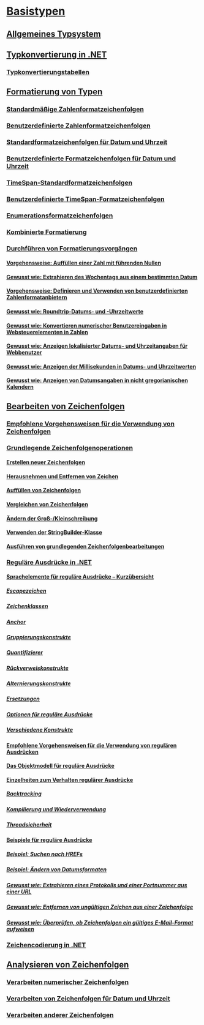# [Basistypen](index.md)
## [Allgemeines Typsystem](common-type-system.md)
## [Typkonvertierung in .NET](type-conversion.md)
### [Typkonvertierungstabellen](conversion-tables.md)
## [Formatierung von Typen](formatting-types.md)
### [Standardmäßige Zahlenformatzeichenfolgen](standard-numeric-format-strings.md)
### [Benutzerdefinierte Zahlenformatzeichenfolgen](custom-numeric-format-strings.md)
### [Standardformatzeichenfolgen für Datum und Uhrzeit](standard-date-and-time-format-strings.md)
### [Benutzerdefinierte Formatzeichenfolgen für Datum und Uhrzeit](custom-date-and-time-format-strings.md)
### [TimeSpan-Standardformatzeichenfolgen](standard-timespan-format-strings.md)
### [Benutzerdefinierte TimeSpan-Formatzeichenfolgen](custom-timespan-format-strings.md)
### [Enumerationsformatzeichenfolgen](enumeration-format-strings.md)
### [Kombinierte Formatierung](composite-formatting.md)
### [Durchführen von Formatierungsvorgängen](performing-formatting-operations.md)
#### [Vorgehensweise: Auffüllen einer Zahl mit führenden Nullen](how-to-pad-a-number-with-leading-zeros.md)
#### [Gewusst wie: Extrahieren des Wochentags aus einem bestimmten Datum](how-to-extract-the-day-of-the-week-from-a-specific-date.md)
#### [Vorgehensweise: Definieren und Verwenden von benutzerdefinierten Zahlenformatanbietern](how-to-define-and-use-custom-numeric-format-providers.md)
#### [Gewusst wie: Roundtrip-Datums- und -Uhrzeitwerte](how-to-round-trip-date-and-time-values.md)
#### [Gewusst wie: Konvertieren numerischer Benutzereingaben in Websteuerelementen in Zahlen](how-to-convert-numeric-user-input-in-web-controls-to-numbers.md)
#### [Gewusst wie: Anzeigen lokalisierter Datums- und Uhrzeitangaben für Webbenutzer](how-to-display-localized-date-and-time-information-to-web-users.md)
#### [Gewusst wie: Anzeigen der Millisekunden in Datums- und Uhrzeitwerten](how-to-display-milliseconds-in-date-and-time-values.md)
#### [Gewusst wie: Anzeigen von Datumsangaben in nicht gregorianischen Kalendern](how-to-display-dates-in-non-gregorian-calendars.md)
## [Bearbeiten von Zeichenfolgen](manipulating-strings.md)
### [Empfohlene Vorgehensweisen für die Verwendung von Zeichenfolgen](best-practices-strings.md)
### [Grundlegende Zeichenfolgenoperationen](basic-string-operations.md)
#### [Erstellen neuer Zeichenfolgen](creating-new.md)
#### [Herausnehmen und Entfernen von Zeichen](trimming.md)
#### [Auffüllen von Zeichenfolgen](padding.md)
#### [Vergleichen von Zeichenfolgen](comparing.md)
#### [Ändern der Groß-/Kleinschreibung](changing-case.md)
#### [Verwenden der StringBuilder-Klasse](stringbuilder.md)
#### [Ausführen von grundlegenden Zeichenfolgenbearbeitungen](basic-manipulations.md)
### [Reguläre Ausdrücke in .NET](regular-expressions.md)
#### [Sprachelemente für reguläre Ausdrücke – Kurzübersicht](regular-expression-language-quick-reference.md)
##### [Escapezeichen](character-escapes-in-regular-expressions.md)
##### [Zeichenklassen](character-classes-in-regular-expressions.md)
##### [Anchor](anchors-in-regular-expressions.md)
##### [Gruppierungskonstrukte](grouping-constructs-in-regular-expressions.md)
##### [Quantifizierer](quantifiers-in-regular-expressions.md)
##### [Rückverweiskonstrukte](backreference-constructs-in-regular-expressions.md)
##### [Alternierungskonstrukte](alternation-constructs-in-regular-expressions.md)
##### [Ersetzungen](substitutions-in-regular-expressions.md)
##### [Optionen für reguläre Ausdrücke](regular-expression-options.md)
##### [Verschiedene Konstrukte](miscellaneous-constructs-in-regular-expressions.md)
#### [Empfohlene Vorgehensweisen für die Verwendung von regulären Ausdrücken](best-practices.md)
#### [Das Objektmodell für reguläre Ausdrücke](the-regular-expression-object-model.md)
#### [Einzelheiten zum Verhalten regulärer Ausdrücke](details-of-regular-expression-behavior.md)
##### [Backtracking](backtracking-in-regular-expressions.md)
##### [Kompilierung und Wiederverwendung](compilation-and-reuse-in-regular-expressions.md)
##### [Threadsicherheit](thread-safety-in-regular-expressions.md)
#### [Beispiele für reguläre Ausdrücke](regular-expression-examples.md)
##### [Beispiel: Suchen nach HREFs](regular-expression-example-scanning-for-hrefs.md)
##### [Beispiel: Ändern von Datumsformaten](regular-expression-example-changing-date-formats.md)
##### [Gewusst wie: Extrahieren eines Protokolls und einer Portnummer aus einer URL](how-to-extract-a-protocol-and-port-number-from-a-url.md)
##### [Gewusst wie: Entfernen von ungültigen Zeichen aus einer Zeichenfolge](how-to-strip-invalid-characters-from-a-string.md)
##### [Gewusst wie: Überprüfen, ob Zeichenfolgen ein gültiges E-Mail-Format aufweisen](how-to-verify-that-strings-are-in-valid-email-format.md)
### [Zeichencodierung in .NET](character-encoding.md)
## [Analysieren von Zeichenfolgen](parsing-strings.md)
### [Verarbeiten numerischer Zeichenfolgen](parsing-numeric.md)
### [Verarbeiten von Zeichenfolgen für Datum und Uhrzeit](parsing-datetime.md)
### [Verarbeiten anderer Zeichenfolgen](parsing-other.md)
